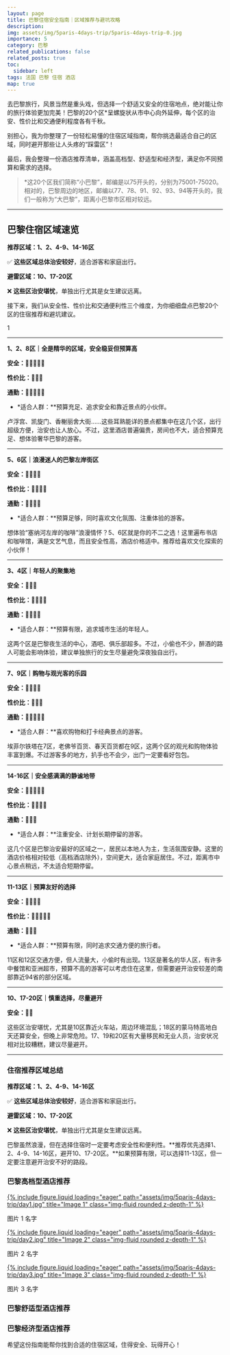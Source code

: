```yaml
---
layout: page
title: 巴黎住宿安全指南｜区域推荐与避坑攻略
description: 
img: assets/img/5paris-4days-trip/5paris-4days-trip-0.jpg
importance: 5
category: 巴黎
related_publications: false
related_posts: true
toc:
  sidebar: left
tags: 法国 巴黎 住宿 酒店
map: true
---
```

去巴黎旅行，风景当然是重头戏，但选择一个舒适又安全的住宿地点，绝对能让你的旅行体验更加完美！巴黎的20个区*呈螺旋状从市中心向外延伸，每个区的治安、性价比和交通便利程度各有千秋。

别担心，我为你整理了一份轻松易懂的住宿区域指南，帮你挑选最适合自己的区域，同时避开那些让人头疼的“踩雷区”！

最后，我会整理一份酒店推荐清单，涵盖高档型、舒适型和经济型，满足你不同预算和需求的选择。

> *这20个区我们简称“小巴黎”，邮编是以75开头的，分别为75001-75020。相对的，巴黎周边的地区，邮编以77、78、91、92、93、94等开头的，我们一般称为“大巴黎”，距离小巴黎市区相对较远。
> 

---



## **巴黎住宿区域速览**

**推荐区域：1、2、4-9、14-16区**

✅ **这些区域总体治安较好**，适合游客和家庭出行。

**避雷区域：10、17-20区**

❌ **这些区治安堪忧**，单独出行尤其是女生建议远离。

接下来，我们从安全性、性价比和交通便利性三个维度，为你细细盘点巴黎20个区的住宿推荐和避坑建议。

1

---

**1、2、8区｜全是精华的区域，安全稳妥但预算高**

**安全：🌟🌟🌟🌟🌟**

**性价比：🌟🌟🌟**

**通勤：🌟🌟🌟🌟🌟**

- *适合人群：**预算充足、追求安全和靠近景点的小伙伴。

卢浮宫、凯旋门、香榭丽舍大街……这些耳熟能详的景点都集中在这几个区，出行超级方便，治安也让人放心。不过，这里酒店普遍偏贵，房间也不大，适合预算充足、想体验奢华巴黎的游客。

---

**5、6区｜浪漫迷人的巴黎左岸街区**

**安全：🌟🌟🌟🌟**

**性价比：🌟🌟🌟🌟**

**通勤：🌟🌟🌟🌟**

- *适合人群：**预算足够，同时喜欢文化氛围、注重体验的游客。

想体验“塞纳河左岸的咖啡”浪漫情怀？5、6区就是你的不二之选！这里遍布书店和咖啡馆，满是文艺气息，而且安全性高，酒店价格适中。推荐给喜欢文化探索的小伙伴！

---

**3、4区｜年轻人的聚集地**

**安全：🌟🌟🌟**

**性价比：🌟🌟🌟🌟**

**通勤：🌟🌟🌟🌟**

- *适合人群：**预算有限，追求城市生活的年轻人。

这两个区是巴黎夜生活的中心，酒吧、俱乐部超多。不过，小偷也不少，醉酒的路人可能会影响体验，建议单独旅行的女生尽量避免深夜独自出行。

---

**7、9区｜购物与观光客的乐园**

**安全：🌟🌟🌟🌟**

**性价比：🌟🌟🌟**

**通勤：🌟🌟🌟🌟🌟**

- *适合人群：**喜欢购物和打卡经典景点的游客。

埃菲尔铁塔在7区，老佛爷百货、春天百货都在9区，这两个区的观光和购物体验丰富到爆。不过游客多的地方，扒手也不会少，出门一定要看好包包。

---

**14-16区｜安全感满满的静谧地带**

**安全：🌟🌟🌟🌟🌟**

**性价比：🌟🌟🌟🌟**

**通勤：🌟🌟🌟**

- *适合人群：**注重安全、计划长期停留的游客。

这几个区是巴黎治安最好的区域之一，居民以本地人为主，生活氛围安静。这里的酒店价格相对较低（高档酒店除外），空间更大，适合家庭居住。不过，距离市中心景点稍远，不太适合短期停留。

---

**11-13区｜预算友好的选择**

**安全：🌟🌟🌟🌟**

**性价比：🌟🌟🌟🌟🌟**

**通勤：🌟🌟🌟**

- *适合人群：**预算有限，同时追求交通方便的旅行者。

11区和12区交通方便，但人流量大，小偷时有出现。13区是著名的华人区，有许多中餐馆和亚洲超市，预算不高的游客可以考虑住在这里，但需要避开治安较差的南部靠近94省的部分区域。

---

**10、17-20区｜慎重选择，尽量避开**

**安全：🌟🌟**

这些区治安堪忧，尤其是10区靠近火车站，周边环境混乱；18区的蒙马特高地白天还算安全，但晚上非常危险。17、19和20区有大量移民和无业人员，治安状况相对比较糟糕，建议尽量避开。

---

### **住宿推荐区域总结**

**推荐区域：1、2、4-9、14-16区**

✅ **这些区域总体治安较好**，适合游客和家庭出行。

**避雷区域：10、17-20区**

❌ **这些区治安堪忧**，单独出行尤其是女生建议远离。

巴黎虽然浪漫，但在选择住宿时一定要考虑安全性和便利性。**推荐优先选择1、2、4-9、14-16区，避开10、17-20区。**如果预算有限，可以选择11-13区，但一定要注意避开治安不好的路段。

### **巴黎高档型酒店推荐**

<div class="row text-center">
  <!-- 图片 1 -->
  <div class="col-md-4">
    <a href="https://example.com/image1-link">
      {% include figure.liquid loading="eager" path="assets/img/5paris-4days-trip/day1.jpg" title="Image 1" class="img-fluid rounded z-depth-1" %}
    </a>
    <p>图片 1 名字</p>
  </div>

  <!-- 图片 2 -->
  <div class="col-md-4">
    <a href="https://example.com/image2-link">
      {% include figure.liquid loading="eager" path="assets/img/5paris-4days-trip/day2.jpg" title="Image 2" class="img-fluid rounded z-depth-1" %}
    </a>
    <p>图片 2 名字</p>
  </div>

  <!-- 图片 3 -->
  <div class="col-md-4">
    <a href="https://example.com/image3-link">
      {% include figure.liquid loading="eager" path="assets/img/5paris-4days-trip/day3.jpg" title="Image 3" class="img-fluid rounded z-depth-1" %}
    </a>
    <p>图片 3 名字</p>
  </div>
</div>


### **巴黎舒适型酒店推荐**

### **巴黎经济型酒店推荐**

希望这份指南能帮你找到合适的住宿区域，住得安全、玩得开心！
